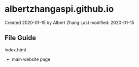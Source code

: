 # albertzhangaspi.github.io
Created 2020-01-15 by Albert Zhang
Last modified: 2020-01-15

## File Guide
Index.html
- main website page


